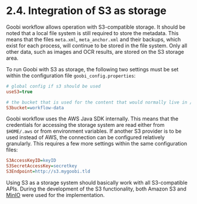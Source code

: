 # 2.4. Integration of S3 as storage

Goobi workflow allows operation with S3-compatible storage. It should be noted that a local file system is still required to store the metadata. This means that the files `meta.xml`, `meta_anchor.xml` and their backups, which exist for each process, will continue to be stored in the file system. Only all other data, such as images and OCR results, are stored on the S3 storage area. 

To run Goobi with S3 as storage, the following two settings must be set within the configuration file `goobi_config.properties`:

```ini
# global config if s3 should be used
useS3=true

# the bucket that is used for the content that would normally live in /opt/digiverso/goobi/metadata/
S3bucket=workflow-data
```

Goobi workflow uses the AWS Java SDK internally. This means that the credentials for accessing the storage system are read either from `$HOME/.aws` or from environment variables. If another S3 provider is to be used instead of AWS, the connection can be configured relatively granularly. This requires a few more settings within the same configuration files:

```ini
S3AccessKeyID=keyID
S3SecretAccessKey=secretkey
S3Endpoint=http://s3.mygoobi.tld
```

Using S3 as a storage system should basically work with all S3-compatible APIs. During the development of the S3 functionality, both Amazon S3 and [MinIO](https://min.io/) were used for the implementation.